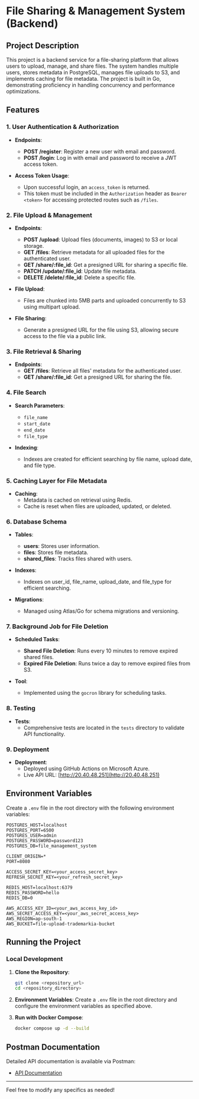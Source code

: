 # File Sharing & Management System (Backend)

## Project Description

This project is a backend service for a file-sharing platform that allows users to upload, manage, and share files. The system handles multiple users, stores metadata in PostgreSQL, manages file uploads to S3, and implements caching for file metadata. The project is built in Go, demonstrating proficiency in handling concurrency and performance optimizations.

## Features

### 1. User Authentication & Authorization

- **Endpoints**:
  - **POST /register**: Register a new user with email and password.
  - **POST /login**: Log in with email and password to receive a JWT access token.

- **Access Token Usage**:
  - Upon successful login, an `access_token` is returned.
  - This token must be included in the `Authorization` header as `Bearer <token>` for accessing protected routes such as `/files`.

### 2. File Upload & Management

- **Endpoints**:
  - **POST /upload**: Upload files (documents, images) to S3 or local storage.
  - **GET /files**: Retrieve metadata for all uploaded files for the authenticated user.
  - **GET /share/:file_id**: Get a presigned URL for sharing a specific file.
  - **PATCH /update/:file_id**: Update file metadata.
  - **DELETE /delete/:file_id**: Delete a specific file.

- **File Upload**:
  - Files are chunked into 5MB parts and uploaded concurrently to S3 using multipart upload.

- **File Sharing**:
  - Generate a presigned URL for the file using S3, allowing secure access to the file via a public link.

### 3. File Retrieval & Sharing

- **Endpoints**:
  - **GET /files**: Retrieve all files' metadata for the authenticated user.
  - **GET /share/:file_id**: Get a presigned URL for sharing the file.

### 4. File Search

- **Search Parameters**:
  - `file_name`
  - `start_date`
  - `end_date`
  - `file_type`

- **Indexing**:
  - Indexes are created for efficient searching by file name, upload date, and file type.

### 5. Caching Layer for File Metadata

- **Caching**:
  - Metadata is cached on retrieval using Redis.
  - Cache is reset when files are uploaded, updated, or deleted.

### 6. Database Schema

- **Tables**:
  - **users**: Stores user information.
  - **files**: Stores file metadata.
  - **shared_files**: Tracks files shared with users.

- **Indexes**:
  - Indexes on user_id, file_name, upload_date, and file_type for efficient searching.

- **Migrations**:
  - Managed using Atlas/Go for schema migrations and versioning.

### 7. Background Job for File Deletion

- **Scheduled Tasks**:
  - **Shared File Deletion**: Runs every 10 minutes to remove expired shared files.
  - **Expired File Deletion**: Runs twice a day to remove expired files from S3.

- **Tool**:
  - Implemented using the `gocron` library for scheduling tasks.

### 8. Testing

- **Tests**:
  - Comprehensive tests are located in the `tests` directory to validate API functionality.

### 9. Deployment

- **Deployment**:
  - Deployed using GitHub Actions on Microsoft Azure.
  - Live API URL: [http://20.40.48.251](http://20.40.48.251)

## Environment Variables

Create a `.env` file in the root directory with the following environment variables:

```env
POSTGRES_HOST=localhost
POSTGRES_PORT=6500
POSTGRES_USER=admin
POSTGRES_PASSWORD=password123
POSTGRES_DB=file_management_system

CLIENT_ORIGIN=*
PORT=8080

ACCESS_SECRET_KEY=<your_access_secret_key>
REFRESH_SECRET_KEY=<your_refresh_secret_key>

REDIS_HOST=localhost:6379
REDIS_PASSWORD=hello
REDIS_DB=0

AWS_ACCESS_KEY_ID=<your_aws_access_key_id>
AWS_SECRET_ACCESS_KEY=<your_aws_secret_access_key>
AWS_REGION=ap-south-1
AWS_BUCKET=file-upload-trademarkia-bucket
```

## Running the Project

### Local Development

1. **Clone the Repository**:
   ```sh
   git clone <repository_url>
   cd <repository_directory>
   ```

2. **Environment Variables**:
   Create a `.env` file in the root directory and configure the environment variables as specified above.

3. **Run with Docker Compose**:
   ```sh
   docker compose up -d --build
   ```

## Postman Documentation

Detailed API documentation is available via Postman:
- [API Documentation](https://documenter.getpostman.com/view/21877920/2sAXqp83yu#7c9d7cc7-31c5-44eb-bc54-ed14d2e47887)

---

Feel free to modify any specifics as needed!
